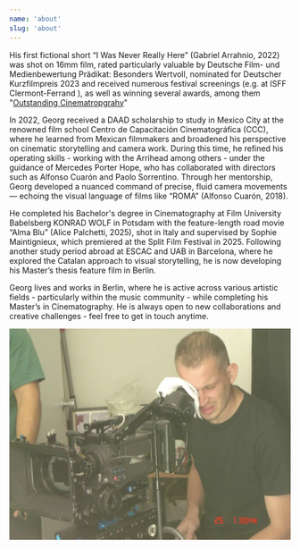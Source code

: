 ```yaml
---
name: 'about'
slug: 'about'
---
```


<script>
  import ExternalLink from '$lib/components/Link/ExternalLink.svelte';
  import Link from '$lib/components/Link/Link.svelte';  
</script>

His first fictional short “I Was Never Really Here” (Gabriel Arrahnio, 2022) was shot on 16mm film, rated particularly valuable by <ExternalLink href='https://www.fbw-filmbewertung.com/film/i_was_never_really_here'>Deutsche Film- und Medienbewertung Prädikat: Besonders Wertvoll</ExternalLink>, nominated for <ExternalLink href='https://kurzfilmtournee.de/de/filme/3434.html'>Deutscher Kurzfilmpreis 2023</ExternalLink> and received numerous festival screenings (e.g. at <ExternalLink href='https://mubi.com/de/de/films/i-was-never-really-here'>ISFF Clermont-Ferrand </ExternalLink>), as well as winning several awards, among them "[Outstanding Cinematropgrahy](https://www.imdb.com/event/ev0001748/2024/1/?ref_=nmawd_1)"

In 2022, Georg received a DAAD scholarship to study in Mexico City at the renowned film school Centro de Capacitación Cinematográfica (CCC), where he learned from Mexican filmmakers and broadened his perspective on cinematic storytelling and camera work. During this time, he refined his operating skills - working with the Arrihead among others - under the guidance of Mercedes Porter Hope, who has collaborated with directors such as Alfonso Cuarón and Paolo Sorrentino. Through her mentorship, Georg developed a nuanced command of precise, fluid camera movements — echoing the visual language of films like “ROMA” (Alfonso Cuarón, 2018).

He completed his Bachelor's degree in Cinematography at Film University Babelsberg KONRAD WOLF in Potsdam with the feature-length road movie “Alma Blu” (Alice Palchetti, 2025), shot in Italy and supervised by Sophie Maintignieux, which premiered at the Split Film Festival in 2025. Following another study period abroad at ESCAC and UAB in Barcelona, where he explored the Catalan approach to visual storytelling, he is now developing his Master’s thesis feature film in Berlin.

Georg lives and works in Berlin, where he is active across various artistic fields - particularly within the music community - while completing his Master’s in Cinematography. He is always open to new collaborations and creative challenges - feel free to get in touch anytime.

![Georg Lewark](../assets/images/georg-about-pic.jpg)
